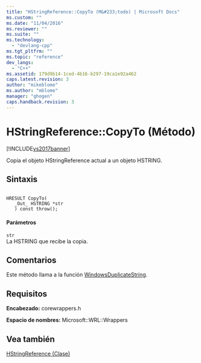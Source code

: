 ```yaml
---
title: "HStringReference::CopyTo (M&#233;todo) | Microsoft Docs"
ms.custom: ""
ms.date: "11/04/2016"
ms.reviewer: ""
ms.suite: ""
ms.technology: 
  - "devlang-cpp"
ms.tgt_pltfrm: ""
ms.topic: "reference"
dev_langs: 
  - "C++"
ms.assetid: 179d9b14-1ced-4b16-b297-19ca1e92a462
caps.latest.revision: 3
author: "mikeblome"
ms.author: "mblome"
manager: "ghogen"
caps.handback.revision: 3
---
```

# HStringReference::CopyTo (M&#233;todo)
[!INCLUDE[vs2017banner](../assembler/inline/includes/vs2017banner.md)]

Copia el objeto HStringReference actual a un objeto HSTRING.  
  
## Sintaxis  
  
```  
  
HRESULT CopyTo(  
   _Out_ HSTRING *str  
   ) const throw();  
```  
  
#### Parámetros  
 `str`  
 La HSTRING que recibe la copia.  
  
## Comentarios  
 Este método llama a la función [WindowsDuplicateString](http://msdn.microsoft.com/library/br224634.aspx).  
  
## Requisitos  
 **Encabezado:** corewrappers.h  
  
 **Espacio de nombres:** Microsoft::WRL::Wrappers  
  
## Vea también  
 [HStringReference \(Clase\)](../windows/hstringreference-class.md)
